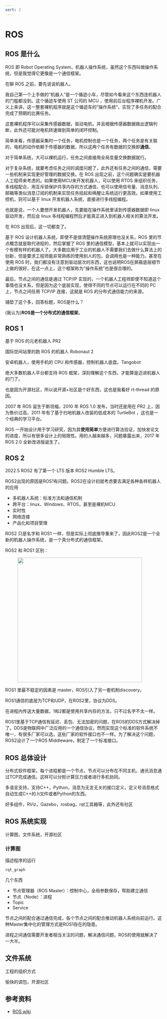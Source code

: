 ```yaml
---
sort: 2
---
```

# ROS

## ROS 是什么

ROS 即 Robot Operating System，机器人操作系统，虽然这个东西叫做操作系统，但是我觉得它更像是一个通信框架。

在聊 ROS 之前，要先说说机器人。

我自己第一个上手做的“机器人”是一个循迹小车，尽管如今看来这个东西连机器人的门槛都没到。这个循迹车使用 ST 公司的 MCU ，使用前后台程序裸机开发。广义上来讲，这一整套裸机程序就是这个循迹车的“操作系统”，实现了多任务的配合完成了预期的比赛任务。

这套裸机程序可以采集传感器数据，驱动电机，并且根据传感器数据做出逻辑判断，此外还可能对电机转速做到简单的闭环控制。

简单来看，传感器采集时一个任务，电机控制也是一个任务，两个任务是有关联的，电机的动作依赖于传感器的数据，所以这两个任务有数据的交换即**通信**。

对于简单系统，大可以裸机运行，任务之间直接用全局变量交换数据就行。

对于复杂系统，就要考虑任务之间的调度问题了，此外还有任务之间的通信，需要一些机制来实现更好管理的数据交换。在 ROS 出现之前，这个问题确实是要机器人工程师来考虑的。如果使用MCU来开发机器人，可以使用 RTOS 来组织任务，多线程配合，用互斥锁保护共享内存的方式通信，也可以使用信号量、消息队列、邮箱等类似消息订阅的机制来实现任务挂起和唤醒让系统运行更高效。如果使用工控机，则可以基于 linux 开发机器人系统，直接进行多线程编程。

也就是说，一个人要想开发机器人，先要能在操作系统里读到传感器数据即 linux 驱动开发，然后会 linux 多线程编程然后才能真正进入到机器人相关的算法开发。

在 ROS 出现后，这一切都变了。

基于 ROS 设计机器人系统，即使不是很清楚操作系统原理也没关系，ROS 里的节点概念就是取代进程的，然后掌握了 ROS 里的通信模型，基本上就可以实现出一个有模有样的机器人了。大多数应用于工业的机器人不需要我们去做什么算法上的创新，但是要求工程师能非常熟练的使用别人的包，会调用也是一种能力。甚至在使用 ROS 时，我们都没有注意到驱动层次的东西，这也说明ROS在屏蔽底层细节上做的很好，在这一点上，这个框架称为“操作系统”也是很合理的。

最后，节点之间的通信是通过 TCP/IP 实现的，一个机器人工程师即使不知道这个事情也没关系，但是因为这个底层实现，使得不同的节点可以运行在不同的 PC 上，节点之间任用 TCP/IP 连接，这就是 ROS 的分布式通信能力的来源。

铺垫了这个多，回答标题，ROS是什么？

(我认为)**ROS是一个分布式的通信框架**。
## ROS 1

基于 ROS 的元老机器人 PR2

国际空间站里的跑 ROS 的机器人 Robonaut 2

安卓机器人，使用手机的 CPU 和传感器，控制机器人底盘。Tangobot

绝大多数机器人平台都支持 ROS 框架，深刻理解这个东西，才能算是迈进机器人的门了。

也是因为开源社区，所以说开源+社区是个好东西，这也是我看好 rt-thread 的原因。


2007 年 ROS 诞生于斯坦福，2010 年 ROS 1.0 发布，当时还是用在 PR2 上，因为售价过高，2011 年有了基于扫地机器人改装的低成本的 TurtleBot ，这也是一个经典的学习平台。

ROS 一开始设计用于学习研究，因为其**使用简单**方便进行算法验证，加快发论文的进度，所以有很多设计上的局限性。用的人越来越多，问题暴露出来，2017 年 ROS 2.0 全新改进版诞生了。


## ROS 2

2022.5 ROS2 有了第一个 LTS 版本 ROS2 Humble LTS。

ROS2出现的原因是ROS1有问题。ROS2在设计初就考虑要去满足各种各样机器人的应用
- 多机器人系统：标准方法和通信机制
- 跨平台：linux、Windows、RTOS，甚至是裸机MCU
- 实时性
- 网络连接
- 产品化和项目管理

ROS2 只是名字和 ROS1 一样，但是实际上彻底推导重来了，因此ROS2是一个全新的机器人操作系统，是一个真分布式的通信框架。

ROS2 和 ROS1 区别：

<figure>
    <img src="https://book.guyuehome.com/ROS2/1.%E7%B3%BB%E7%BB%9F%E6%9E%B6%E6%9E%84/image/1.2_ROS2%E5%AF%B9%E6%AF%94ROS1/image26-16532775781034.png" width=400>
</figure>

ROS1 里最不稳定的因素是 master，ROS引入了另一套机制discovery。

ROS1通信的底层为TCP和UDP，在ROS2里，协议为DDS。

在进程内传送大量数据，1和2都是使用共享内存的方法，只不过名字不太一样。

ROS1里基于TCP通信有延迟、丢包、无法加密的问题，在ROS的DDS方式解决掉了。DDS是物联网中广泛应用的一个通信协议，然而实现这个标准的软件系统不唯一，有很多厂家可以选，这些厂家的软件接口也不一样。为了解决这个问题，ROS2设计了一个ROS Middleware，制定了一个标准接口。


## ROS 总体设计

分布式软件框架，每个进程都是一个节点，节点可以分布在不同主机，通讯消息通过TCP完成通信。这样可以分担计算压力或者进行多机协同。

多语言支持，支持C++，Python，消息为无言无关的接口定义，定义号消息格式自动生成C++的.h文件或者Python的东西。

好多组件，RViz，Gazebo，rosbag，rqt工具箱等，此外还有社区


## ROS 系统实现

计算图，文件系统，开源社区


### 计算图
描述程序的运行

```bash
rqt_graph
```
几个东西
- 节点管理器（ROS Master）：控制中心，全局参数保存，帮助建立通信
- 节点（Node）：进程
- Topic
- Service

节点之间的配合通过通信完成，各个节点之间的配合推动机器人系统向前运行。这种Master集中化的管理方式是ROS1存在的隐患。

进程之间通信需要开发者相当关注的问题，解决通信问题，ROS的使用就解决了一大半。

## 文件系统
工程的组织方式



愉快的调包，开源社区


## 参考资料

- [ROS wiki](https://wiki.ros.org)





